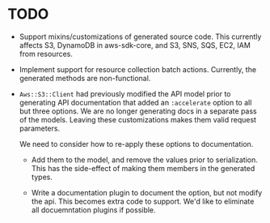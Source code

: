 # TODO

* Support mixins/customizations of generated source code. This currently
  affects S3, DynamoDB in aws-sdk-core, and S3, SNS, SQS, EC2, IAM from
  resources.

* Implement support for resource collection batch actions. Currently, the
  generated methods are non-functional.

* `Aws::S3::Client` had previously modified the API model prior to generating
   API documentation that added an `:accelerate` option to all but three options.
   We are no longer generating docs in a separate pass of the models. Leaving
   these customizations makes them valid request parameters.

   We need to consider how to re-apply these options to documentation.

   * Add them to the model, and remove the values prior to serialization.
     This has the side-effect of making them members in the generated types.

   * Write a documentation plugin to document the option, but not modify
     the api. This becomes extra code to support. We'd like to eliminate
     all docuemntation plugins if possible.
